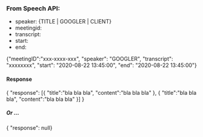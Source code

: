 ### From Speech API:
 - speaker: {TITLE | GOOGLER | CLIENT}
 - meetingid: 
 - transcript:
 - start:
 - end:

{"meetingID":"xxx-xxxx-xxx", "speaker": "GOOGLER", "transcript": "xxxxxxxx", "start": "2020-08-22 13:45:00", "end": "2020-08-22 13:45:00"} 

#### Response

{ "response": 
    [{
        "title":"bla bla bla",
        "content":"bla bla bla"
    },
    {
        "title":"bla bla bla",
        "content":"bla bla bla"
    }]
}

##### Or ...

{ "response": null}